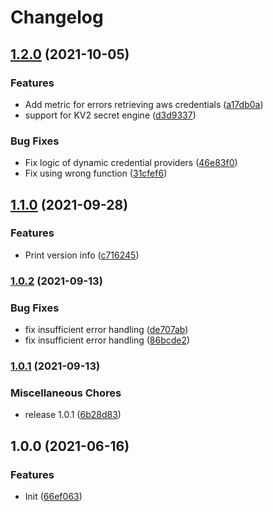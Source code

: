 # Changelog

## [1.2.0](https://www.github.com/soerenschneider/acmevault/compare/v1.1.0...v1.2.0) (2021-10-05)


### Features

* Add metric for errors retrieving aws credentials ([a17db0a](https://www.github.com/soerenschneider/acmevault/commit/a17db0a0dadc2ed2cb6597876f7b45fa65d1ff68))
* support for KV2 secret engine ([d3d9337](https://www.github.com/soerenschneider/acmevault/commit/d3d93379782a6eabb745504ef8ba60921805475c))


### Bug Fixes

* Fix logic of dynamic credential providers ([46e83f0](https://www.github.com/soerenschneider/acmevault/commit/46e83f0123c22fda6ad28d1a281a0be2439146e3))
* Fix using wrong function ([31cfef6](https://www.github.com/soerenschneider/acmevault/commit/31cfef678760ee51bf2e00f5a10aaa11090650a8))

## [1.1.0](https://www.github.com/soerenschneider/acmevault/compare/v1.0.2...v1.1.0) (2021-09-28)


### Features

* Print version info ([c716245](https://www.github.com/soerenschneider/acmevault/commit/c716245980ef7710023be79a85c697f07c59eb73))

### [1.0.2](https://www.github.com/soerenschneider/acmevault/compare/v1.0.1...v1.0.2) (2021-09-13)


### Bug Fixes

* fix insufficient error handling ([de707ab](https://www.github.com/soerenschneider/acmevault/commit/de707ab49f5435a08310c8eff85d249d400df5d5))
* fix insufficient error handling ([86bcde2](https://www.github.com/soerenschneider/acmevault/commit/86bcde2728fdf38004db070fd2344fd164c61117))

### [1.0.1](https://www.github.com/soerenschneider/acmevault/compare/v1.0.0...v1.0.1) (2021-09-13)


### Miscellaneous Chores

* release 1.0.1 ([6b28d83](https://www.github.com/soerenschneider/acmevault/commit/6b28d837945f77b1c039005fcd91f6aaeecdf4a4))

## 1.0.0 (2021-06-16)


### Features

* Init ([66ef063](https://www.github.com/soerenschneider/acmevault/commit/66ef0639375236678cffccf59a3eb47f553bcb7f))
